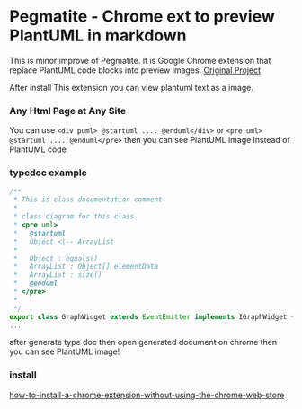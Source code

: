 # Pegmatite - Chrome ext to preview PlantUML in markdown

This is minor improve of Pegmatite. It is Google Chrome extension that replace PlantUML code blocks into preview images.
[Original Project](https://github.com/dai0304/pegmatite)

After install This extension you can view plantuml text as a image.

### Any Html Page at Any Site
You can use `<div puml> @startuml .... @enduml</div>`
or `<pre uml> @startuml .... @enduml</pre>`
then you can see PlantUML image instead of PlantUML code

### typedoc example
```typescript
/**
 * This is class documentation comment
 *
 * class diagram for this class
 * <pre uml>
 *   @startuml
 *   Object <|-- ArrayList
 *
 *   Object : equals()
 *   ArrayList : Object[] elementData
 *   ArrayList : size()
 *   @enduml
 * </pre>
 *
 */
export class GraphWidget extends EventEmitter implements IGraphWidget {
...
```

after generate type doc then open generated document on chrome then you can see PlantUML image!

### install
[how-to-install-a-chrome-extension-without-using-the-chrome-web-store](https://blog.hunter.io/how-to-install-a-chrome-extension-without-using-the-chrome-web-store-31902c780034)

